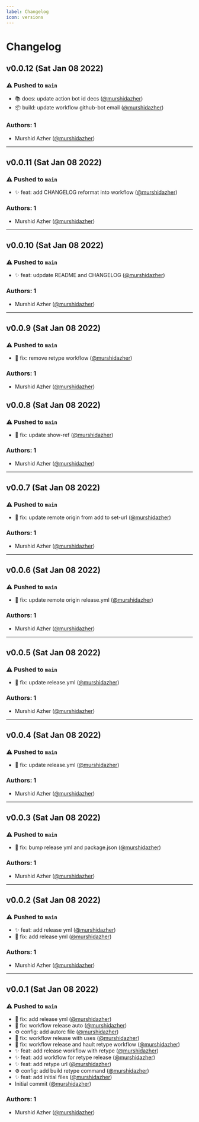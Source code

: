 ```yaml
---
label: Changelog
icon: versions
---
```

# Changelog

## v0.0.12 (Sat Jan 08 2022)

### ⚠️ Pushed to `main`

- :books: docs: update action bot id decs ([@murshidazher](https://github.com/murshidazher))
- :package: build: update workflow github-bot email ([@murshidazher](https://github.com/murshidazher))

### Authors: 1

- Murshid Azher ([@murshidazher](https://github.com/murshidazher))

---

## v0.0.11 (Sat Jan 08 2022)

### ⚠️ Pushed to `main`

- :sparkles: feat: add CHANGELOG reformat into workflow ([@murshidazher](https://github.com/murshidazher))

### Authors: 1

- Murshid Azher ([@murshidazher](https://github.com/murshidazher))

---

## v0.0.10 (Sat Jan 08 2022)

### ⚠️ Pushed to `main`

- :sparkles: feat: udpdate README and CHANGELOG ([@murshidazher](https://github.com/murshidazher))

### Authors: 1

- Murshid Azher ([@murshidazher](https://github.com/murshidazher))

---

## v0.0.9 (Sat Jan 08 2022)

### ⚠️ Pushed to `main`

- :bug: fix: remove retype workflow ([@murshidazher](https://github.com/murshidazher))

### Authors: 1

- Murshid Azher ([@murshidazher](https://github.com/murshidazher))

## v0.0.8 (Sat Jan 08 2022)

### ⚠️ Pushed to `main`

- :bug: fix: update show-ref ([@murshidazher](https://github.com/murshidazher))

### Authors: 1

- Murshid Azher ([@murshidazher](https://github.com/murshidazher))

---

## v0.0.7 (Sat Jan 08 2022)

### ⚠️ Pushed to `main`

- :bug: fix: update remote origin from add to set-url ([@murshidazher](https://github.com/murshidazher))

### Authors: 1

- Murshid Azher ([@murshidazher](https://github.com/murshidazher))

---

## v0.0.6 (Sat Jan 08 2022)

### ⚠️ Pushed to `main`

- :bug: fix: update remote origin release.yml ([@murshidazher](https://github.com/murshidazher))

### Authors: 1

- Murshid Azher ([@murshidazher](https://github.com/murshidazher))

---

## v0.0.5 (Sat Jan 08 2022)

### ⚠️ Pushed to `main`

- :bug: fix: update release.yml ([@murshidazher](https://github.com/murshidazher))

### Authors: 1

- Murshid Azher ([@murshidazher](https://github.com/murshidazher))

---

## v0.0.4 (Sat Jan 08 2022)

### ⚠️ Pushed to `main`

- :bug: fix: update release.yml ([@murshidazher](https://github.com/murshidazher))

### Authors: 1

- Murshid Azher ([@murshidazher](https://github.com/murshidazher))

---

## v0.0.3 (Sat Jan 08 2022)

### ⚠️ Pushed to `main`

- :bug: fix: bump release yml and package.json ([@murshidazher](https://github.com/murshidazher))

### Authors: 1

- Murshid Azher ([@murshidazher](https://github.com/murshidazher))

---

## v0.0.2 (Sat Jan 08 2022)

### ⚠️ Pushed to `main`

- :sparkles: feat: add release yml ([@murshidazher](https://github.com/murshidazher))
- :bug: fix: add release yml ([@murshidazher](https://github.com/murshidazher))

### Authors: 1

- Murshid Azher ([@murshidazher](https://github.com/murshidazher))

---

## v0.0.1 (Sat Jan 08 2022)

### ⚠️ Pushed to `main`

- :bug: fix: add release yml ([@murshidazher](https://github.com/murshidazher))
- :bug: fix: workflow release auto ([@murshidazher](https://github.com/murshidazher))
- :gear: config: add autorc file ([@murshidazher](https://github.com/murshidazher))
- :bug: fix: workflow release with uses ([@murshidazher](https://github.com/murshidazher))
- :bug: fix: workflow release and hault retype workflow ([@murshidazher](https://github.com/murshidazher))
- :sparkles: feat: add release workflow with retype ([@murshidazher](https://github.com/murshidazher))
- :sparkles: feat: add workflow for retype release ([@murshidazher](https://github.com/murshidazher))
- :sparkles: feat: add retype url ([@murshidazher](https://github.com/murshidazher))
- :gear: config: add build retype command ([@murshidazher](https://github.com/murshidazher))
- :sparkles: feat: add initial files ([@murshidazher](https://github.com/murshidazher))
- Initial commit ([@murshidazher](https://github.com/murshidazher))

### Authors: 1

- Murshid Azher ([@murshidazher](https://github.com/murshidazher))
